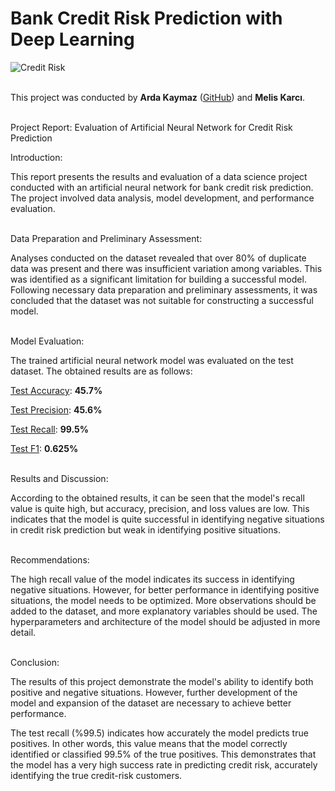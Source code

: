 #  Bank Credit Risk Prediction with Deep Learning

![Credit Risk](https://github.com/melisk12/Bank_Credit_Risk_Prediction_with_Deep_Learning/assets/129781468/0b7f017e-a5a5-4036-bf46-d5c4217ef5b7)

<br>This project was conducted by <strong>Arda Kaymaz</strong> (<a href="url">[GitHub](https://github.com/ArdaKaymaz)</a>) and <strong>Melis Karcı</strong>.
 
<br>Project Report: Evaluation of Artificial Neural Network for Credit Risk Prediction

Introduction:

This report presents the results and evaluation of a data science project conducted with an artificial neural network for bank credit risk prediction. The project involved data analysis, model development, and performance evaluation.


<br>Data Preparation and Preliminary Assessment:

Analyses conducted on the dataset revealed that over 80% of duplicate data was present and there was insufficient variation among variables. This was identified as a significant limitation for building a successful model. Following necessary data preparation and preliminary assessments, it was concluded that the dataset was not suitable for constructing a successful model.


<br>Model Evaluation:

The trained artificial neural network model was evaluated on the test dataset. The obtained results are as follows:

<u>Test Accuracy</u>: <strong>45.7%</strong>

<u>Test Precision</u>: <strong>45.6%</strong>

<u>Test Recall</u>: <strong>99.5%</strong>

<u>Test F1</u>: <strong>0.625%</strong>

<br>Results and Discussion:

According to the obtained results, it can be seen that the model's recall value is quite high, but accuracy, precision, and loss values are low. This indicates that the model is quite successful in identifying negative situations in credit risk prediction but weak in identifying positive situations.


<br>Recommendations:

The high recall value of the model indicates its success in identifying negative situations. However, for better performance in identifying positive situations, the model needs to be optimized.
More observations should be added to the dataset, and more explanatory variables should be used.
The hyperparameters and architecture of the model should be adjusted in more detail.


<br>Conclusion:

The results of this project demonstrate the model's ability to identify both positive and negative situations. However, further development of the model and expansion of the dataset are necessary to achieve better performance.

The test recall (%99.5) indicates how accurately the model predicts true positives. In other words, this value means that the model correctly identified or classified 99.5% of the true positives. This demonstrates that the model has a very high success rate in predicting credit risk, accurately identifying the true credit-risk customers.

